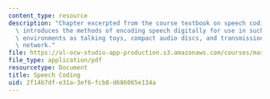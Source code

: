 ```yaml
---
content_type: resource
description: "Chapter excerpted from the course textbook on speech coding. This chapter\
  \ introduces the methods of encoding speech digitally for use in such \r\ndiverse\
  \ environments as talking toys, compact audio discs, and transmission over the telephone\
  \ network."
file: https://ol-ocw-studio-app-production.s3.amazonaws.com/courses/mas-632-conversational-computer-systems-fall-2008/2f14b7dfe31a3ef6fcb8d686065e134a_schmandt_ch3.pdf
file_type: application/pdf
resourcetype: Document
title: Speech Coding
uid: 2f14b7df-e31a-3ef6-fcb8-d686065e134a
---
```

